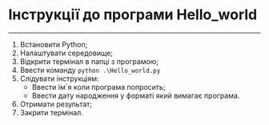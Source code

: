 # Інструкції до програми Hello_world

***

1. Встановити Python;
2. Налаштувати середовище;
3. Відкрити термінал в папці з програмою;
4. Ввести команду `python .\Hello_world.py`
5. Слідувати інструкціям:  
    * Ввести ім`я коли програма попросить;
    * Ввести дату народження у форматі який вимагає програма.
6. Отримати результат;
7. Закрити термінал.